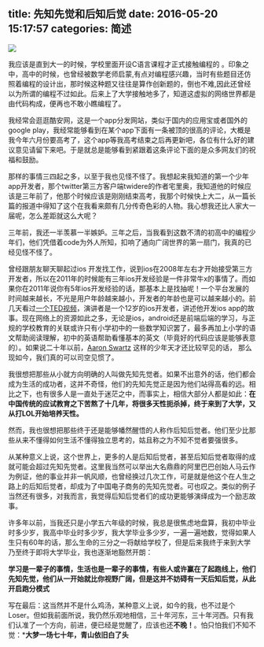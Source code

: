 title: 先知先觉和后知后觉
date: 2016-05-20 15:17:57
categories: 简述
  --- 


![](http://upload-images.jianshu.io/upload_images/48180-5232e8a7a07c4d09.jpg?imageMogr2/auto-orient/strip%7CimageView2/2/w/1240)



我应该是直到大一的时候，学校里面开设C语言课程才正式接触编程的 。印象之中，高中的时候，也曾经被数学老师启蒙,有点对编程感兴趣，当时有些题目还仿照着编程的设计出，那时候这种题又往往是算作创新题的，倒也不难,因此还曾经以为所谓的编程不过如此。后来上了大学接触地多了，知道这虚拟的网络世界都是由代码构成，便再也不敢小瞧编程了。

我经常会逛逛酷安网，这是一个app分发网站，类似于国内的应用宝或者国外的google play，我经常能够看到在某个app下面有一条被顶的很高的评论，大概是我今年六月份要高考了，这个app等我高考结束之后再更新吧，各位有什么好的建议意见请留下来吧。于是就总是能够看到紧跟着这条评论下面的是众多网友们的祝福和鼓励。

那样的事情三四起之多，以至于我也见怪不怪了。我想起来我知道的第一个少年app开发者，那个twitter第三方客户端twidere的作者宅里奥，我知道他的时候应该是三年前了，他那个时候应该是刚刚结束高考，我那个时候快上大二，从一篇长篇的报道中得知了这个在我看来颇有几分传奇色彩的人物。我心想我还比人家大一届呢，怎么差距就这么大呢？

三年前，我还一半羡慕一半嫉妒。三年之后，当我看到这数不清的初高中的编程少年们，他们凭借着code为外人所知，扣响了通向广阔世界的第一扇门，我真的已经见怪不怪了。

曾经跟朋友聊天聊起过ios 开发找工作，说到ios在2008年左右才开始接受第三方开发者，所以在2011年的时候能有三年ios开发经验是一件非常牛x的事情了。而如果你在2011年说你有5年ios开发经验的话，那基本上是找抽呢！一个平台发展的时间越来越长，不光是用户年龄越来越小，开发者的年龄也是可以越来越小的。前几天看过[一个TED视频](https://www.youtube.com/watch?v=Fkd9TWUtFm0&index=9&list=PLCVsK-coKpb3S-yjRIEq5VrnRMeCxA1Kx)，演讲者是一个12岁的ios开发者，讲述他开发ios app的故事。现在网络上的资源如此之多，无论是ios，android还是前端后端的学习，与正规的学校教育的关联或许只有小学初中的一些数学知识罢了，最多再加上小学的语文帮助阅读理解，初中的英语帮助看懂基本的英文（毕竟好的代码应该是能够表意的）。如果说二十年以前，[Aaron Swartz](https://en.wikipedia.org/wiki/Aaron_Swartz) 这样的少年天才还比较罕见的话， 那么现如今，我们真的可以司空见惯了。


我很想把那些从小就方向明确的人叫做先知先觉者。如果不出意外的话，他们都会成为生活的成功者，这并不奇怪，他们的先知先觉正是因为他们站得高看的远。相比之下，也有很多人是一直处于迷茫之中，而事实上，相信大部分人都是如此：**在中国传统的应试教育之下苦熬了十几年，将很多天性扼杀掉，终于来到了大学，又从打LOL开始培养天性。**

然而，我也很想把那些终于还是能够幡然醒悟的人称作后知后觉者。他们至少比那些从来不懂得如何生活不懂得独立思考的，姑且称之为不知不觉者要强很多。

从某种意义上说，这个世界上，更多的人是后知后觉者，甚至后知后觉者取得的成就可能会超过先知先觉者。这里我当然可以举出大名鼎鼎的阿里巴巴创始人马云作为例证，他的事业并非一帆风顺，也曾经换过几次工作，可是就是他这个在人生之路上的后知后觉者，却成为了中国电子商务的先知先觉者。可也叹之。类似的例子当然还有很多，对我而言，我觉得后知后觉者们的成功更能够演绎成为一个励志故事。

许多年以前，当我还只是小学五六年级的时候，我总是很焦虑地盘算，我初中毕业时多少岁，我高中毕业时多少岁，我大学毕业多少岁，一遍一遍地数，觉得如果人生只有60年的话，那么生命的三分之一将献给学校了，但是后来我终于来到大学乃至终于即将大学毕业，我也逐渐地豁然开朗：

**学习是一辈子的事情，生活也是一辈子的事情，有些人或许赢在了起跑线上，他们先知先觉，他们从一开始就比你视野广阔，但是这并不妨碍有一天后知后觉，从此开启跑分模式**

写在最后：这当然并不是什么鸡汤，某种意义上说，如今的我，也不过是个Loser。但如我前面所说，我仍然乐观地相信，三十年河东，三十年河西。只有我们认准了一个方向，前进，便已经是觉醒了，应该也还**不晚！**。怕只怕我们不知不觉：***大梦一场七十年，青山依旧白了头**